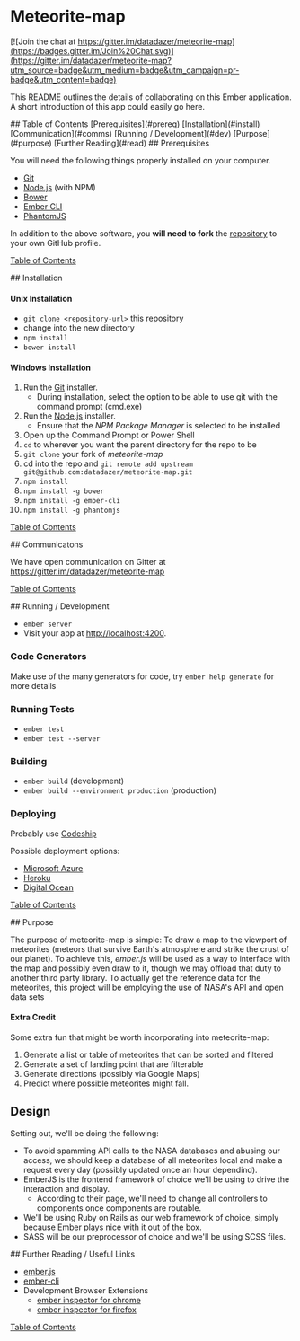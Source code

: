 # Meteorite-map

[![Join the chat at https://gitter.im/datadazer/meteorite-map](https://badges.gitter.im/Join%20Chat.svg)](https://gitter.im/datadazer/meteorite-map?utm_source=badge&utm_medium=badge&utm_campaign=pr-badge&utm_content=badge)

This README outlines the details of collaborating on this Ember application.
A short introduction of this app could easily go here.

<a name="toc" />
## Table of Contents
[Prerequisites](#prereq)
[Installation](#install)
[Communication](#comms)
[Running / Development](#dev)
[Purpose](#purpose)
[Further Reading](#read)

<a name="prereq" />
## Prerequisites

You will need the following things properly installed on your computer.

* [Git](http://git-scm.com/)
* [Node.js](http://nodejs.org/) (with NPM)
* [Bower](http://bower.io/)
* [Ember CLI](http://www.ember-cli.com/)
* [PhantomJS](http://phantomjs.org/)

In addition to the above software, you **will need to fork** the [repository](https://github.com/datadazer/meteorite-map) to your own GitHub profile.

[Table of Contents](#table)

<a name="install" />
## Installation

#### Unix Installation

* `git clone <repository-url>` this repository
* change into the new directory
* `npm install`
* `bower install`

#### Windows Installation

1. Run the [Git](http://git-scm.com/download/win) installer.
	* During installation, select the option to be able to use git with the command prompt (cmd.exe)
2. Run the [Node.js](http://nodejs.org/) installer.
	* Ensure that the *NPM Package Manager* is selected to be installed
3. Open up the Command Prompt or Power Shell
4. `cd` to wherever you want the parent directory for the repo to be
5. `git clone` your fork of *meteorite-map*
6. cd into the repo and `git remote add upstream git@github.com:datadazer/meteorite-map.git`
7. `npm install`
8. `npm install -g bower`
9. `npm install -g ember-cli`
10. `npm install -g phantomjs`

[Table of Contents](#table)

<a name="comms" />
## Communicatons

We have open communication on Gitter at https://gitter.im/datadazer/meteorite-map

[Table of Contents](#table)

<a name="dev" />
## Running / Development

* `ember server`
* Visit your app at [http://localhost:4200](http://localhost:4200).

### Code Generators

Make use of the many generators for code, try `ember help generate` for more details

### Running Tests

* `ember test`
* `ember test --server`

### Building

* `ember build` (development)
* `ember build --environment production` (production)

### Deploying

Probably use [Codeship]()

Possible deployment options:

* [Microsoft Azure]()
* [Heroku]()
* [Digital Ocean]()

[Table of Contents](#table)

<a name="purpose" />
## Purpose

The purpose of meteorite-map is simple: To draw a map to the viewport of meteorites (meteors that survive Earth's atmosphere and strike the crust of our planet). To achieve this, *ember.js* will be used as a way to interface with the map and possibly even draw to it, though we may offload that duty to another third party library. To actually get the reference data for the meteorites, this project will be employing the use of NASA's API and open data sets

#### Extra Credit
Some extra fun that might be worth incorporating into meteorite-map:

1. Generate a list or table of meteorites that can be sorted and filtered
2. Generate a set of landing point that are filterable
3. Generate directions (possibly via Google Maps)
4. Predict where possible meteorites might fall.

## Design

Setting out, we'll be doing the following:

* To avoid spamming API calls to the NASA databases and abusing our access, we should keep a database of all meteorites local and make a request every day (possibly updated once an hour dependind).
* EmberJS is the frontend framework of choice we'll be using to drive the interaction and display.
	* According to their page, we'll need to change all controllers to components once components are routable.
* We'll be using Ruby on Rails as our web framework of choice, simply because Ember plays nice with it out of the box.
* SASS will be our preprocessor of choice and we'll be using SCSS files.



<a name="read" />
## Further Reading / Useful Links

* [ember.js](http://emberjs.com/)
* [ember-cli](http://www.ember-cli.com/)
* Development Browser Extensions
  * [ember inspector for chrome](https://chrome.google.com/webstore/detail/ember-inspector/bmdblncegkenkacieihfhpjfppoconhi)
  * [ember inspector for firefox](https://addons.mozilla.org/en-US/firefox/addon/ember-inspector/)

[Table of Contents](#table)

